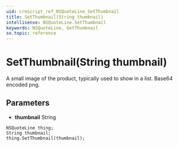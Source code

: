 ```yaml
---
uid: crmscript_ref_NSQuoteLine_SetThumbnail
title: SetThumbnail(String thumbnail)
intellisense: NSQuoteLine.SetThumbnail
keywords: NSQuoteLine, GetThumbnail
so.topic: reference
---
```


# SetThumbnail(String thumbnail)

A small image of the product, typically used to show in a list. Base64 encoded png.

## Parameters

* **thumbnail** String

```crmscript
NSQuoteLine thing;
String thumbnail;
thing.SetThumbnail(thumbnail);
```

